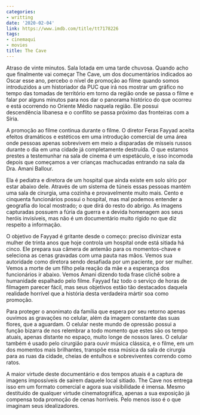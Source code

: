```yaml
---
categories:
- writting
date: '2020-02-04'
link: https://www.imdb.com/title/tt7178226
tags:
- cinemaqui
- movies
title: The Cave
---
```


Atraso de vinte minutos. Sala lotada em uma tarde chuvosa. Quando acho que finalmente vai começar The Cave, um dos documentários indicados ao Oscar esse ano, percebo o nível de promoção ao filme quando somos introduzidos a um historiador da PUC que irá nos mostrar um gráfico no tempo das tomadas de território em torno da região onde se passa o filme e falar por alguns minutos para nos dar o panorama histórico do que ocorreu e está ocorrendo no Oriente Médio naquela região. Ele possui descendência libanesa e o conflito se passa próximo das fronteiras com a Síria.

A promoção ao filme continua durante o filme. O diretor Feras Fayyad aceita efeitos dramáticos e estéticos em uma introdução comercial de uma área onde pessoas apenas sobrevivem em meio a disparadas de mísseis russos durante o dia em uma cidade já completamente destruída. O que estamos prestes a testemunhar na sala de cinema é um espetáculo, e isso incomoda depois que começamos a ver crianças machucadas entrando na sala da Dra. Amani Ballour.

Ela é pediatra e diretora de um hospital que ainda existe em solo sírio por estar abaixo dele. Através de um sistema de túneis essas pessoas mantém uma sala de cirurgia, uma cozinha e provavelmente muito mais. Cento e cinquenta funcionários possui o hospital, mas mal podemos entender a geografia do local mostrado; o que dirá do resto do abrigo. As imagens capturadas possuem a fúria da guerra e a devida homenagem aos seus heróis invisíveis, mas não é um documentário muito rígido no que diz respeito a informação.

O objetivo de Fayyad é gritante desde o começo: preciso divinizar esta mulher de trinta anos que hoje controla um hospital onde está sitiada há cinco. Ele prepara sua câmera de antemão para os momentos-chave e seleciona as cenas gravadas com uma pauta nas mãos. Vemos sua autoridade como diretora sendo desafiada por um paciente, por ser mulher. Vemos a morte de um filho pela reação da mãe e a esperança dos funcionários ir abaixo. Vemos Amani dizendo toda frase clichê sobre a humanidade espalhado pelo filme. Fayyad faz todo o serviço de horas de filmagem parecer fácil, mas seus objetivos estão tão destacados daquela realidade horrível que a história desta verdadeira mártir soa como promoção.

Para proteger o anonimato da família que espera por seu retorno apenas ouvimos as gravações no celular, além da imagem constante das suas flores, que a aguardam. O celular neste mundo de opressão possui a função bizarra de nos relembrar a todo momento que estes são os tempo atuais, apenas distante no espaço, muito longe de nossos lares. O celular também é usado pelo cirurgião para ouvir música clássica, e o filme, em um dos momentos mais brilhantes, transpõe essa música da sala de cirurgia para as ruas da cidade, cheias de entulhos e sobreviventes correndo como ratos.

A maior virtude deste documentário e dos tempos atuais é a captura de imagens impossíveis de saírem daquele local sitiado. The Cave nos entrega isso em um formato comercial e agora sua visibilidade é imensa. Mesmo destituído de qualquer virtude cinematográfica, apenas a sua exposição já compensa toda promoção de cenas horríveis. Pelo menos isso é o que imaginam seus idealizadores.